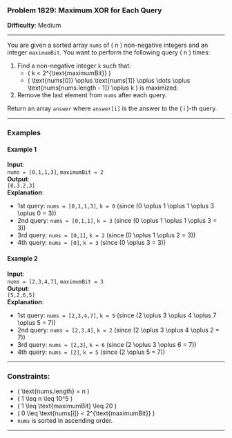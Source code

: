 ### Problem 1829: Maximum XOR for Each Query

**Difficulty**: Medium

---

You are given a sorted array `nums` of \( n \) non-negative integers and an integer `maximumBit`. You want to perform the following query \( n \) times:

1. Find a non-negative integer `k` such that:
   - \( k < 2^{\text{maximumBit}} \)
   - \( \text{nums[0]} \oplus \text{nums[1]} \oplus \dots \oplus \text{nums[nums.length - 1]} \oplus k \) is maximized.
2. Remove the last element from `nums` after each query.

Return an array `answer` where `answer[i]` is the answer to the \( i \)-th query.

---

### Examples

#### Example 1
**Input**:  
`nums = [0,1,1,3]`, `maximumBit = 2`  
**Output**:  
`[0,3,2,3]`  
**Explanation**:
- 1st query: `nums = [0,1,1,3]`, `k = 0` (since \(0 \oplus 1 \oplus 1 \oplus 3 \oplus 0 = 3\))
- 2nd query: `nums = [0,1,1]`, `k = 3` (since \(0 \oplus 1 \oplus 1 \oplus 3 = 3\))
- 3rd query: `nums = [0,1]`, `k = 2` (since \(0 \oplus 1 \oplus 2 = 3\))
- 4th query: `nums = [0]`, `k = 3` (since \(0 \oplus 3 = 3\))

#### Example 2
**Input**:  
`nums = [2,3,4,7]`, `maximumBit = 3`  
**Output**:  
`[5,2,6,5]`  
**Explanation**:
- 1st query: `nums = [2,3,4,7]`, `k = 5` (since \(2 \oplus 3 \oplus 4 \oplus 7 \oplus 5 = 7\))
- 2nd query: `nums = [2,3,4]`, `k = 2` (since \(2 \oplus 3 \oplus 4 \oplus 2 = 7\))
- 3rd query: `nums = [2,3]`, `k = 6` (since \(2 \oplus 3 \oplus 6 = 7\))
- 4th query: `nums = [2]`, `k = 5` (since \(2 \oplus 5 = 7\))

---

### Constraints:
- \( \text{nums.length} = n \)
- \( 1 \leq n \leq 10^5 \)
- \( 1 \leq \text{maximumBit} \leq 20 \)
- \( 0 \leq \text{nums[i]} < 2^{\text{maximumBit}} \)
- `nums` is sorted in ascending order.

---